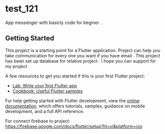 # test_121

App messenger with basicly code for beginer .

## Getting Started

This project is a starting point for a Flutter application. Project can help you take communication for every one you want if you have email .
This project has been set up database for relative project . I hope you can support for my project

A few resources to get you started if this is your first Flutter project:

- [Lab: Write your first Flutter app](https://docs.flutter.dev/get-started/codelab)
- [Cookbook: Useful Flutter samples](https://docs.flutter.dev/cookbook)

For help getting started with Flutter development, view the
[online documentation](https://docs.flutter.dev/), which offers tutorials,
samples, guidance on mobile development, and a full API reference.

For connect firebase to project:
https://firebase.google.com/docs/flutter/setup?hl=vi&platform=ios


